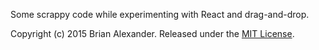 Some scrappy code while experimenting with React and drag-and-drop.

Copyright (c) 2015 Brian Alexander. Released under the [MIT License](http://www.opensource.org/licenses/MIT).
